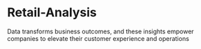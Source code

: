 # Retail-Analysis
Data transforms business outcomes, and these insights empower companies to elevate their customer experience and operations

